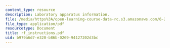 ```yaml
---
content_type: resource
description: Laboratory apparatus information.
file: /media/https%3A/open-learning-course-data-rc.s3.amazonaws.com/6-270-autonomous-robot-design-competition-january-iap-2005/b979a6d7e320b86b026994127202d3bc_rf_instructions.pdf
file_type: application/pdf
resourcetype: Document
title: rf_instructions.pdf
uid: b979a6d7-e320-b86b-0269-94127202d3bc
---
```

